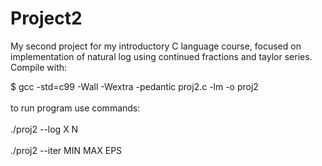 # Project2
My second project for my introductory C language course, focused on implementation of natural log using continued fractions and taylor series.<br /> 
Compile with: <br /> 

$ gcc -std=c99 -Wall -Wextra -pedantic proj2.c -lm -o proj2<br /> 
<br /> 
to run program use commands:  <br /> 
<br /> 
./proj2 --log X N  <br />   
./proj2 --iter MIN MAX EPS <br /> 
